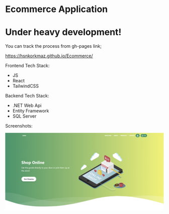 # Ecommerce Application

# Under heavy development!

You can track the process from gh-pages link;

https://hsnkorkmaz.github.io/Ecommerce/

Frontend Tech Stack:
- JS
- React
- TailwindCSS

Backend Tech Stack:
- .NET Web Api
- Entity Framework
- SQL Server

Screenshots:

![alt text](https://github.com/hsnkorkmaz/Ecommerce/blob/master/screenshots/main1.jpg?raw=true)